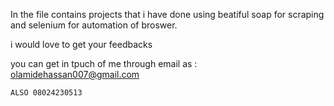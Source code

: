 In the file contains projects that i have done using beatiful soap for scraping and selenium for automation of broswer.

i would love to get your feedbacks

you can get in tpuch of me through email as : olamidehassan007@gmail.com

    ALSO 08024230513
